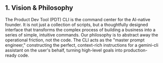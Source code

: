 ## **1. Vision & Philosophy**

The Product Dev Tool (PDT) CLI is the command center for the AI-native founder. It is not just a collection of scripts, but a thoughtfully designed interface that transforms the complex process of building a business into a series of simple, intuitive commands. Our philosophy is to abstract away the operational friction, not the code. The CLI acts as the "master prompt engineer," constructing the perfect, context-rich instructions for a gemini-cli assistant on the user's behalf, turning high-level goals into production-ready code.